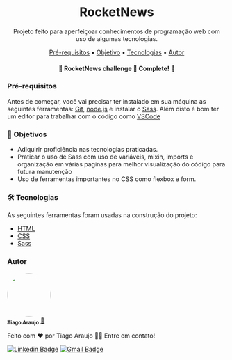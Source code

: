 <h1 align="center">RocketNews</h1>
<p align="center">Projeto feito para aperfeiçoar conhecimentos de programação web com uso de algumas tecnologias.</p>

<p align="center">
 <a href="#pre-requisitos">Pré-requisitos</a> •
 <a href="#objetivo">Objetivo</a> •
 <a href="#tecnologias">Tecnologias</a> • 
 <a href="#autor">Autor</a>
</p>
<h4 align="center"> 
  📧 RocketNews challenge 🚀 Complete! 📧
</h4>

<h3 id="pre-requisitos">Pré-requisitos</h3>

Antes de começar, você vai precisar ter instalado em sua máquina as seguintes ferramentas:
[Git](https://git-scm.com), [node.js](https://nodejs.org/en/) e instalar o [Sass](https://sass-lang.com/).
Além disto é bom ter um editor para trabalhar com o código como [VSCode](https://code.visualstudio.com/)

<h3 id="objetivo">🎯 Objetivos</h3>

- Adiquirir proficiência nas tecnologias praticadas.
- Praticar o uso de Sass com uso de variáveis, mixin, imports e organização em várias paginas para melhor visualização do código para futura manutenção
- Uso de ferramentas importantes no CSS como flexbox e form.

<h3 id="tecnologias">🛠 Tecnologias</h3>

As seguintes ferramentas foram usadas na construção do projeto:

- [HTML](https://developer.mozilla.org/pt-BR/docs/Web/HTML)
- [CSS](https://developer.mozilla.org/pt-BR/docs/Web/CSS)
- [Sass](https://sass-lang.com/)

<h3 id="autor">Autor</h3>


<a href="https://www.linkedin.com/in/tiago-muniz-de-araujo-2b5b8a89/">
 <img style="border-radius: 50%;" src="https://avatars.githubusercontent.com/u/102497603?s=400&u=36ca4d7e208862291ff6e3cdbdfb76d5a4d2b0fc&v=4" width="100px;" alt=""/>
 <br />
 <sub><b>Tiago Araujo</b></sub></a> <a href="https://app.rocketseat.com.br/me/tiago-muniz-de-araujo-01020" title="Rocketseat">🚀</a>


Feito com ❤️ por Tiago Araujo 👋🏽 Entre em contato!

[![Linkedin Badge](https://img.shields.io/badge/-Tiago-blue?style=flat-square&logo=Linkedin&logoColor=white&link=https://www.linkedin.com/in/tiago-muniz-de-araujo-2b5b8a89/)](https://www.linkedin.com/in/tiago-muniz-de-araujo-2b5b8a89/) 
[![Gmail Badge](https://img.shields.io/badge/-tiagomuniz130@gmail.com-c14438?style=flat-square&logo=Gmail&logoColor=white&link=mailto:tiagomuniz130@gmail.com)](mailto:tiagomuniz130@gmail.com)
